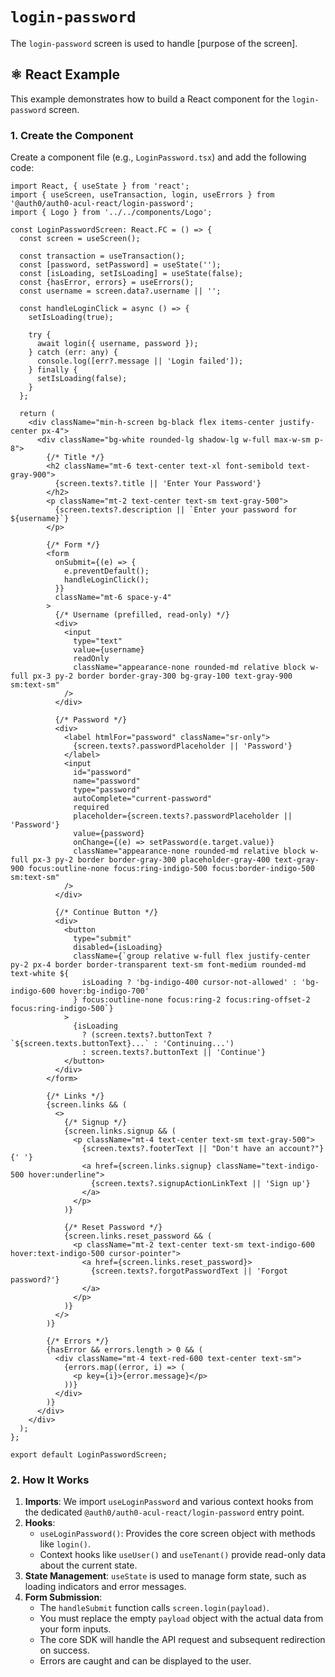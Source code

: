 # `login-password`

The `login-password` screen is used to handle [purpose of the screen].

## ⚛️ React Example

This example demonstrates how to build a React component for the `login-password` screen.

### 1. Create the Component

Create a component file (e.g., `LoginPassword.tsx`) and add the following code:

```tsx
import React, { useState } from 'react';
import { useScreen, useTransaction, login, useErrors } from '@auth0/auth0-acul-react/login-password';
import { Logo } from '../../components/Logo';

const LoginPasswordScreen: React.FC = () => {
  const screen = useScreen();
  
  const transaction = useTransaction();
  const [password, setPassword] = useState('');
  const [isLoading, setIsLoading] = useState(false);
  const {hasError, errors} = useErrors();
  const username = screen.data?.username || '';

  const handleLoginClick = async () => {
    setIsLoading(true);

    try {
      await login({ username, password });
    } catch (err: any) {
      console.log([err?.message || 'Login failed']);
    } finally {
      setIsLoading(false);
    }
  };

  return (
    <div className="min-h-screen bg-black flex items-center justify-center px-4">
      <div className="bg-white rounded-lg shadow-lg w-full max-w-sm p-8">
        {/* Title */}
        <h2 className="mt-6 text-center text-xl font-semibold text-gray-900">
          {screen.texts?.title || 'Enter Your Password'}
        </h2>
        <p className="mt-2 text-center text-sm text-gray-500">
          {screen.texts?.description || `Enter your password for ${username}`}
        </p>

        {/* Form */}
        <form
          onSubmit={(e) => {
            e.preventDefault();
            handleLoginClick();
          }}
          className="mt-6 space-y-4"
        >
          {/* Username (prefilled, read-only) */}
          <div>
            <input
              type="text"
              value={username}
              readOnly
              className="appearance-none rounded-md relative block w-full px-3 py-2 border border-gray-300 bg-gray-100 text-gray-900 sm:text-sm"
            />
          </div>

          {/* Password */}
          <div>
            <label htmlFor="password" className="sr-only">
              {screen.texts?.passwordPlaceholder || 'Password'}
            </label>
            <input
              id="password"
              name="password"
              type="password"
              autoComplete="current-password"
              required
              placeholder={screen.texts?.passwordPlaceholder || 'Password'}
              value={password}
              onChange={(e) => setPassword(e.target.value)} 
              className="appearance-none rounded-md relative block w-full px-3 py-2 border border-gray-300 placeholder-gray-400 text-gray-900 focus:outline-none focus:ring-indigo-500 focus:border-indigo-500 sm:text-sm"
            />
          </div>

          {/* Continue Button */}
          <div>
            <button
              type="submit"
              disabled={isLoading}
              className={`group relative w-full flex justify-center py-2 px-4 border border-transparent text-sm font-medium rounded-md text-white ${
                isLoading ? 'bg-indigo-400 cursor-not-allowed' : 'bg-indigo-600 hover:bg-indigo-700'
              } focus:outline-none focus:ring-2 focus:ring-offset-2 focus:ring-indigo-500`}
            >
              {isLoading
                ? (screen.texts?.buttonText ? `${screen.texts.buttonText}...` : 'Continuing...')
                : screen.texts?.buttonText || 'Continue'}
            </button>
          </div>
        </form>

        {/* Links */}
        {screen.links && (
          <>
            {/* Signup */}
            {screen.links.signup && (
              <p className="mt-4 text-center text-sm text-gray-500">
                {screen.texts?.footerText || "Don't have an account?"}{' '}
                <a href={screen.links.signup} className="text-indigo-500 hover:underline">
                  {screen.texts?.signupActionLinkText || 'Sign up'}
                </a>
              </p>
            )}

            {/* Reset Password */}
            {screen.links.reset_password && (
              <p className="mt-2 text-center text-sm text-indigo-600 hover:text-indigo-500 cursor-pointer">
                <a href={screen.links.reset_password}>
                  {screen.texts?.forgotPasswordText || 'Forgot password?'}
                </a>
              </p>
            )}
          </>
        )}

        {/* Errors */}
        {hasError && errors.length > 0 && (
          <div className="mt-4 text-red-600 text-center text-sm">
            {errors.map((error, i) => (
              <p key={i}>{error.message}</p>
            ))}
          </div>
        )}
      </div>
    </div>
  );
};

export default LoginPasswordScreen;
```

### 2. How It Works

1.  **Imports**: We import `useLoginPassword` and various context hooks from the dedicated `@auth0/auth0-acul-react/login-password` entry point.
2.  **Hooks**:
    *   `useLoginPassword()`: Provides the core screen object with methods like `login()`.
    *   Context hooks like `useUser()` and `useTenant()` provide read-only data about the current state.
3.  **State Management**: `useState` is used to manage form state, such as loading indicators and error messages.
4.  **Form Submission**:
    *   The `handleSubmit` function calls `screen.login(payload)`.
    *   You must replace the empty `payload` object with the actual data from your form inputs.
    *   The core SDK will handle the API request and subsequent redirection on success.
    *   Errors are caught and can be displayed to the user.
